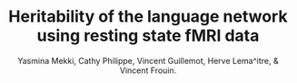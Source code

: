 ---
author: Yasmina Mekki, Cathy Philippe, Vincent Guillemot, Herve Lema\^itre, & Vincent Frouin.
title: Heritability of the language network using resting state fMRI data
year: 2019
type: inproceedings
url: https -//hal-cea.archives-ouvertes.fr/cea-02289470
team: yes
---